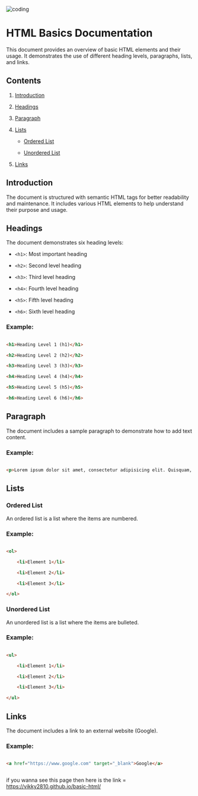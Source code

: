 ![coding](https://github.com/vikky2810/basic-html/assets/107768078/80216f0e-857b-4dd6-a5d5-be53c2939c41)

# HTML Basics Documentation



This document provides an overview of basic HTML elements and their usage. It demonstrates the use of different heading levels, paragraphs, lists, and links.



## Contents



1. [Introduction](#introduction)

2. [Headings](#headings)

3. [Paragraph](#paragraph)

4. [Lists](#lists)

    - [Ordered List](#ordered-list)

    - [Unordered List](#unordered-list)

5. [Links](#links)



## Introduction



The document is structured with semantic HTML tags for better readability and maintenance. It includes various HTML elements to help understand their purpose and usage.



## Headings



The document demonstrates six heading levels:



- `<h1>`: Most important heading

- `<h2>`: Second level heading

- `<h3>`: Third level heading

- `<h4>`: Fourth level heading

- `<h5>`: Fifth level heading

- `<h6>`: Sixth level heading



### Example:



```html

<h1>Heading Level 1 (h1)</h1>

<h2>Heading Level 2 (h2)</h2>

<h3>Heading Level 3 (h3)</h3>

<h4>Heading Level 4 (h4)</h4>

<h5>Heading Level 5 (h5)</h5>

<h6>Heading Level 6 (h6)</h6>

```



## Paragraph



The document includes a sample paragraph to demonstrate how to add text content.



### Example:



```html

<p>Lorem ipsum dolor sit amet, consectetur adipisicing elit. Quisquam, rem!</p>

```



## Lists



### Ordered List



An ordered list is a list where the items are numbered.



### Example:



```html

<ol>

    <li>Element 1</li>

    <li>Element 2</li>

    <li>Element 3</li>

</ol>

```



### Unordered List



An unordered list is a list where the items are bulleted.



### Example:



```html

<ul>

    <li>Element 1</li>

    <li>Element 2</li>

    <li>Element 3</li>

</ul>

```



## Links



The document includes a link to an external website (Google).



### Example:



```html

<a href="https://www.google.com" target="_blank">Google</a>



```





if you wanna see this page then here is the link = https://vikky2810.github.io/basic-html/
